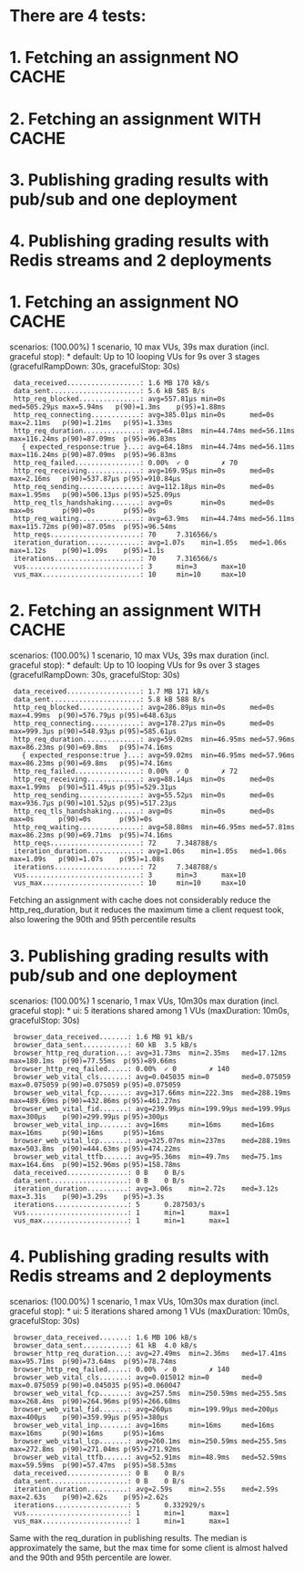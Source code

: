# There are 4 tests:
# 1. Fetching an assignment NO CACHE
# 2. Fetching an assignment WITH CACHE
# 3. Publishing grading results with pub/sub and one deployment
# 4. Publishing grading results with Redis streams and 2 deployments

#  1. Fetching an assignment NO CACHE
  scenarios: (100.00%) 1 scenario, 10 max VUs, 39s max duration (incl. graceful stop):
           * default: Up to 10 looping VUs for 9s over 3 stages (gracefulRampDown: 30s, gracefulStop: 30s)


     data_received..................: 1.6 MB 170 kB/s
     data_sent......................: 5.6 kB 585 B/s
     http_req_blocked...............: avg=557.81µs min=0s      med=505.29µs max=5.94ms   p(90)=1.3ms    p(95)=1.88ms
     http_req_connecting............: avg=385.01µs min=0s      med=0s       max=2.11ms   p(90)=1.21ms   p(95)=1.33ms
     http_req_duration..............: avg=64.18ms  min=44.74ms med=56.11ms  max=116.24ms p(90)=87.09ms  p(95)=96.83ms
       { expected_response:true }...: avg=64.18ms  min=44.74ms med=56.11ms  max=116.24ms p(90)=87.09ms  p(95)=96.83ms
     http_req_failed................: 0.00%  ✓ 0        ✗ 70
     http_req_receiving.............: avg=169.95µs min=0s      med=0s       max=2.16ms   p(90)=537.87µs p(95)=910.84µs
     http_req_sending...............: avg=112.18µs min=0s      med=0s       max=1.95ms   p(90)=506.13µs p(95)=525.09µs
     http_req_tls_handshaking.......: avg=0s       min=0s      med=0s       max=0s       p(90)=0s       p(95)=0s
     http_req_waiting...............: avg=63.9ms   min=44.74ms med=56.11ms  max=115.72ms p(90)=87.05ms  p(95)=96.54ms
     http_reqs......................: 70     7.316566/s
     iteration_duration.............: avg=1.07s    min=1.05s   med=1.06s    max=1.12s    p(90)=1.09s    p(95)=1.1s
     iterations.....................: 70     7.316566/s
     vus............................: 3      min=3      max=10
     vus_max........................: 10     min=10     max=10


# 2. Fetching an assignment WITH CACHE
  scenarios: (100.00%) 1 scenario, 10 max VUs, 39s max duration (incl. graceful stop):
           * default: Up to 10 looping VUs for 9s over 3 stages (gracefulRampDown: 30s, gracefulStop: 30s)


     data_received..................: 1.7 MB 171 kB/s
     data_sent......................: 5.8 kB 588 B/s
     http_req_blocked...............: avg=286.89µs min=0s      med=0s      max=4.99ms  p(90)=576.79µs p(95)=648.63µs
     http_req_connecting............: avg=178.27µs min=0s      med=0s      max=999.3µs p(90)=548.93µs p(95)=585.61µs
     http_req_duration..............: avg=59.02ms  min=46.95ms med=57.96ms max=86.23ms p(90)=69.8ms   p(95)=74.16ms
       { expected_response:true }...: avg=59.02ms  min=46.95ms med=57.96ms max=86.23ms p(90)=69.8ms   p(95)=74.16ms
     http_req_failed................: 0.00%  ✓ 0        ✗ 72
     http_req_receiving.............: avg=88.14µs  min=0s      med=0s      max=1.99ms  p(90)=511.49µs p(95)=529.31µs
     http_req_sending...............: avg=55.52µs  min=0s      med=0s      max=936.7µs p(90)=101.52µs p(95)=517.23µs
     http_req_tls_handshaking.......: avg=0s       min=0s      med=0s      max=0s      p(90)=0s       p(95)=0s
     http_req_waiting...............: avg=58.88ms  min=46.95ms med=57.81ms max=86.23ms p(90)=69.71ms  p(95)=74.16ms
     http_reqs......................: 72     7.348788/s
     iteration_duration.............: avg=1.06s    min=1.05s   med=1.06s   max=1.09s   p(90)=1.07s    p(95)=1.08s
     iterations.....................: 72     7.348788/s
     vus............................: 3      min=3      max=10
     vus_max........................: 10     min=10     max=10




Fetching an assignment with cache does not considerably reduce the http_req_duration, but it reduces the maximum time a client request took, also lowering the 90th and 95th percentile results





# 3. Publishing grading results with pub/sub and one deployment
  scenarios: (100.00%) 1 scenario, 1 max VUs, 10m30s max duration (incl. graceful stop):
           * ui: 5 iterations shared among 1 VUs (maxDuration: 10m0s, gracefulStop: 30s)


     browser_data_received.......: 1.6 MB 91 kB/s
     browser_data_sent...........: 60 kB  3.5 kB/s
     browser_http_req_duration...: avg=31.73ms  min=2.35ms   med=17.12ms  max=180.1ms  p(90)=77.55ms  p(95)=89.66ms
     browser_http_req_failed.....: 0.00%  ✓ 0        ✗ 140
     browser_web_vital_cls.......: avg=0.045035 min=0        med=0.075059 max=0.075059 p(90)=0.075059 p(95)=0.075059
     browser_web_vital_fcp.......: avg=317.66ms min=222.3ms  med=288.19ms max=489.69ms p(90)=432.86ms p(95)=461.27ms
     browser_web_vital_fid.......: avg=239.99µs min=199.99µs med=199.99µs max=300µs    p(90)=299.99µs p(95)=300µs
     browser_web_vital_inp.......: avg=16ms     min=16ms     med=16ms     max=16ms     p(90)=16ms     p(95)=16ms
     browser_web_vital_lcp.......: avg=325.07ms min=237ms    med=288.19ms max=503.8ms  p(90)=444.63ms p(95)=474.22ms
     browser_web_vital_ttfb......: avg=95.36ms  min=49.7ms   med=75.1ms   max=164.6ms  p(90)=152.96ms p(95)=158.78ms
     data_received...............: 0 B    0 B/s
     data_sent...................: 0 B    0 B/s
     iteration_duration..........: avg=3.06s    min=2.72s    med=3.12s    max=3.31s    p(90)=3.29s    p(95)=3.3s
     iterations..................: 5      0.287503/s
     vus.........................: 1      min=1      max=1
     vus_max.....................: 1      min=1      max=1


# 4. Publishing grading results with Redis streams and 2 deployments
  scenarios: (100.00%) 1 scenario, 1 max VUs, 10m30s max duration (incl. graceful stop):
           * ui: 5 iterations shared among 1 VUs (maxDuration: 10m0s, gracefulStop: 30s)

     browser_data_received.......: 1.6 MB 106 kB/s
     browser_data_sent...........: 61 kB  4.0 kB/s
     browser_http_req_duration...: avg=27.49ms  min=2.36ms   med=17.41ms max=95.71ms  p(90)=73.64ms  p(95)=78.74ms
     browser_http_req_failed.....: 0.00%  ✓ 0        ✗ 140
     browser_web_vital_cls.......: avg=0.015012 min=0        med=0       max=0.075059 p(90)=0.045035 p(95)=0.060047
     browser_web_vital_fcp.......: avg=257.5ms  min=250.59ms med=255.5ms max=268.4ms  p(90)=264.96ms p(95)=266.68ms
     browser_web_vital_fid.......: avg=260µs    min=199.99µs med=200µs   max=400µs    p(90)=359.99µs p(95)=380µs
     browser_web_vital_inp.......: avg=16ms     min=16ms     med=16ms    max=16ms     p(90)=16ms     p(95)=16ms
     browser_web_vital_lcp.......: avg=260.1ms  min=250.59ms med=255.5ms max=272.8ms  p(90)=271.04ms p(95)=271.92ms
     browser_web_vital_ttfb......: avg=52.91ms  min=48.9ms   med=52.59ms max=59.59ms  p(90)=57.47ms  p(95)=58.53ms
     data_received...............: 0 B    0 B/s
     data_sent...................: 0 B    0 B/s
     iteration_duration..........: avg=2.59s    min=2.55s    med=2.59s   max=2.63s    p(90)=2.62s    p(95)=2.62s
     iterations..................: 5      0.332929/s
     vus.........................: 1      min=1      max=1
     vus_max.....................: 1      min=1      max=1




Same with the req_duration in publishing results. The median is approximately the same, but the max time for some client is almost halved and the 90th and 95th percentile are lower.